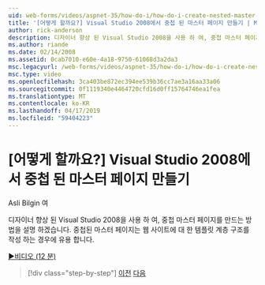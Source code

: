 ```yaml
---
uid: web-forms/videos/aspnet-35/how-do-i/how-do-i-create-nested-master-page-in-visual-studio-2008
title: '[어떻게 할까요?] Visual Studio 2008에서 중첩 된 마스터 페이지 만들기 | Microsoft Docs'
author: rick-anderson
description: 디자이너 향상 된 Visual Studio 2008을 사용 하 여, 중첩 마스터 페이지를 만드는 방법을 설명 하겠습니다. 중첩된 마스터 페이지는 hierarch 빌드할 때 유용 하는 중...
ms.author: riande
ms.date: 02/14/2008
ms.assetid: 0cab7010-e60e-4a18-9750-61068d3a2da3
msc.legacyurl: /web-forms/videos/aspnet-35/how-do-i/how-do-i-create-nested-master-page-in-visual-studio-2008
msc.type: video
ms.openlocfilehash: 3ca403be872ec394ee539b36cc7ae3a16aa33a06
ms.sourcegitcommit: 0f1119340e4464720cfd16d0ff15764746ea1fea
ms.translationtype: MT
ms.contentlocale: ko-KR
ms.lasthandoff: 04/17/2019
ms.locfileid: "59404223"
---
```

# <a name="how-do-i-create-nested-master-page-in-visual-studio-2008"></a>[어떻게 할까요?] Visual Studio 2008에서 중첩 된 마스터 페이지 만들기

Asli Bilgin 여

디자이너 향상 된 Visual Studio 2008을 사용 하 여, 중첩 마스터 페이지를 만드는 방법을 설명 하겠습니다. 중첩된 마스터 페이지는 웹 사이트에 대 한 템플릿 계층 구조를 작성 하는 경우에 유용 합니다.

[&#9654;비디오 (12 분)](https://channel9.msdn.com/Blogs/ASP-NET-Site-Videos/how-do-i-create-nested-master-page-in-visual-studio-2008)

> [!div class="step-by-step"]
> [이전](how-do-i-create-a-master-page-in-visual-studio-2008.md)
> [다음](how-do-i-cascading-style-sheets-in-visual-studio-2008.md)
